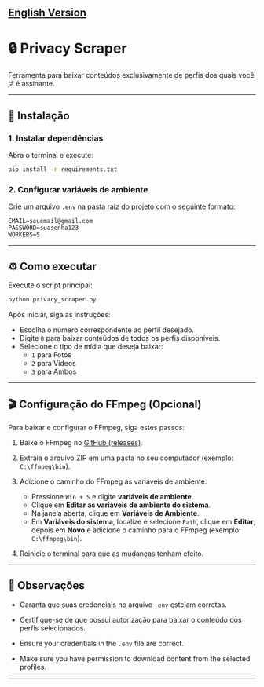 ## [English Version](#-privacy-scraper-english)

# 🔒 Privacy Scraper

Ferramenta para baixar conteúdos exclusivamente de perfis dos quais você já é assinante.

---

## 🚀 Instalação

### 1. Instalar dependências

Abra o terminal e execute:

```bash
pip install -r requirements.txt
```

### 2. Configurar variáveis de ambiente

Crie um arquivo `.env` na pasta raiz do projeto com o seguinte formato:

```env
EMAIL=seuemail@gmail.com
PASSWORD=suasenha123
WORKERS=5
```

---

## ⚙️ Como executar

Execute o script principal:

```bash
python privacy_scraper.py
```

Após iniciar, siga as instruções:

- Escolha o número correspondente ao perfil desejado.
- Digite `0` para baixar conteúdos de todos os perfis disponíveis.
- Selecione o tipo de mídia que deseja baixar:
  - `1` para Fotos
  - `2` para Vídeos
  - `3` para Ambos

---

## 🎬 Configuração do FFmpeg (Opcional)

Para baixar e configurar o FFmpeg, siga estes passos:

1. Baixe o FFmpeg no [GitHub (releases)](https://github.com/BtbN/FFmpeg-Builds/releases).

2. Extraia o arquivo ZIP em uma pasta no seu computador (exemplo: `C:\ffmpeg\bin`).

3. Adicione o caminho do FFmpeg às variáveis de ambiente:

   - Pressione `Win + S` e digite **variáveis de ambiente**.
   - Clique em **Editar as variáveis de ambiente do sistema**.
   - Na janela aberta, clique em **Variáveis de Ambiente**.
   - Em **Variáveis do sistema**, localize e selecione `Path`, clique em **Editar**, depois em **Novo** e adicione o caminho para o FFmpeg (exemplo: `C:\ffmpeg\bin`).

4. Reinicie o terminal para que as mudanças tenham efeito.

---

## 📌 Observações

- Garanta que suas credenciais no arquivo `.env` estejam corretas.
- Certifique-se de que possui autorização para baixar o conteúdo dos perfis selecionados.

- Ensure your credentials in the `.env` file are correct.
- Make sure you have permission to download content from the selected profiles.

---
